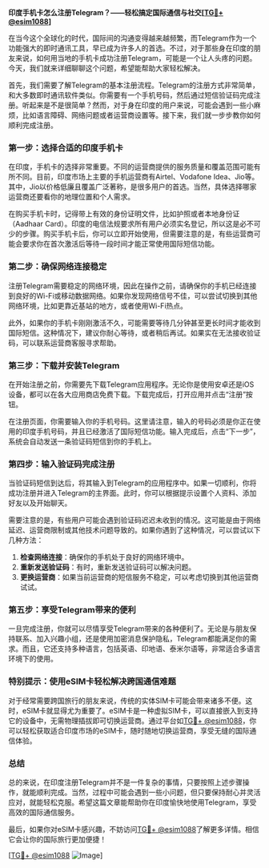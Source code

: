 **印度手机卡怎么注册Telegram？——轻松搞定国际通信与社交[[TG💪+ @esim1088](https://t.me/s/esim1088)]**

在当今这个全球化的时代，国际间的沟通变得越来越频繁，而Telegram作为一个功能强大的即时通讯工具，早已成为许多人的首选。不过，对于那些身在印度的朋友来说，如何用当地的手机卡成功注册Telegram，可能是一个让人头疼的问题。今天，我们就来详细聊聊这个问题，希望能帮助大家轻松解决。

首先，我们需要了解Telegram的基本注册流程。Telegram的注册方式非常简单，和大多数即时通讯软件类似。你需要有一个手机号码，然后通过短信验证码完成注册。听起来是不是很简单？然而，对于身在印度的用户来说，可能会遇到一些小麻烦，比如语言障碍、网络问题或者运营商设置等。接下来，我们就一步步教你如何顺利完成注册。

### **第一步：选择合适的印度手机卡**

在印度，手机卡的选择非常重要。不同的运营商提供的服务质量和覆盖范围可能有所不同。目前，印度市场上主要的手机运营商有Airtel、Vodafone Idea、Jio等。其中，Jio以价格低廉且覆盖广泛著称，是很多用户的首选。当然，具体选择哪家运营商还要看你的地理位置和个人需求。

在购买手机卡时，记得带上有效的身份证明文件，比如护照或者本地身份证（Aadhaar Card）。印度的电信法规要求所有用户必须实名登记，所以这是必不可少的步骤。购买手机卡后，你可以立即开始使用，但需要注意的是，有些运营商可能会要求你在首次激活后等待一段时间才能正常使用国际短信功能。

### **第二步：确保网络连接稳定**

注册Telegram需要稳定的网络环境，因此在操作之前，请确保你的手机已经连接到良好的Wi-Fi或移动数据网络。如果你发现网络信号不佳，可以尝试切换到其他网络环境，比如更靠近基站的地方，或者使用Wi-Fi热点。

此外，如果你的手机卡刚刚激活不久，可能需要等待几分钟甚至更长时间才能收到国际短信。这种情况下，建议你耐心等待，或者稍后再试。如果实在无法接收验证码，可以联系运营商客服寻求帮助。

### **第三步：下载并安装Telegram**

在开始注册之前，你需要先下载Telegram应用程序。无论你是使用安卓还是iOS设备，都可以在各大应用商店免费下载。下载完成后，打开应用并点击“注册”按钮。

在注册页面，你需要输入你的手机号码。这里请注意，输入的号码必须是你正在使用的印度手机号码，并且已经激活了国际短信功能。输入完成后，点击“下一步”，系统会自动发送一条验证码短信到你的手机上。

### **第四步：输入验证码完成注册**

当验证码短信到达后，将其输入到Telegram的应用程序中。如果一切顺利，你将成功注册并进入Telegram的主界面。此时，你可以根据提示设置个人资料、添加好友以及开始聊天。

需要注意的是，有些用户可能会遇到验证码迟迟未收到的情况。这可能是由于网络延迟、运营商限制或其他技术问题导致的。如果你遇到了这种情况，可以尝试以下几种方法：

1. **检查网络连接**：确保你的手机处于良好的网络环境中。
2. **重新发送验证码**：有时，重新发送验证码可以解决问题。
3. **更换运营商**：如果当前运营商的短信服务不稳定，可以考虑切换到其他运营商试试。

### **第五步：享受Telegram带来的便利**

一旦完成注册，你就可以尽情享受Telegram带来的各种便利了。无论是与朋友保持联系、加入兴趣小组，还是使用加密消息保护隐私，Telegram都能满足你的需求。而且，它还支持多种语言，包括英语、印地语、泰米尔语等，非常适合多语言环境下的使用。

### **特别提示：使用eSIM卡轻松解决跨国通信难题**

对于经常需要跨国旅行的朋友来说，传统的实体SIM卡可能会带来诸多不便。这时，eSIM卡就显得尤为重要了。eSIM卡是一种虚拟SIM卡，可以直接嵌入到支持它的设备中，无需物理插拔即可切换运营商。通过平台如[TG💪+ @esim1088](https://t.me/s/esim1088)，你可以轻松获取适合印度市场的eSIM卡，随时随地切换运营商，享受无缝的国际通信体验。

### **总结**

总的来说，在印度注册Telegram并不是一件复杂的事情，只要按照上述步骤操作，就能顺利完成。当然，过程中可能会遇到一些小问题，但只要保持耐心并灵活应对，就能轻松克服。希望这篇文章能帮助你在印度愉快地使用Telegram，享受高效的国际通信服务。

最后，如果你对eSIM卡感兴趣，不妨访问[TG💪+ @esim1088](https://t.me/s/esim1088)了解更多详情。相信它会让你的国际旅行更加便捷！

[[TG💪+ @esim1088](https://t.me/s/esim1088) ![Image](https://i.postimg.cc/4NQfJmqS/Snipaste-2025-05-13-00-14-12.png)]
